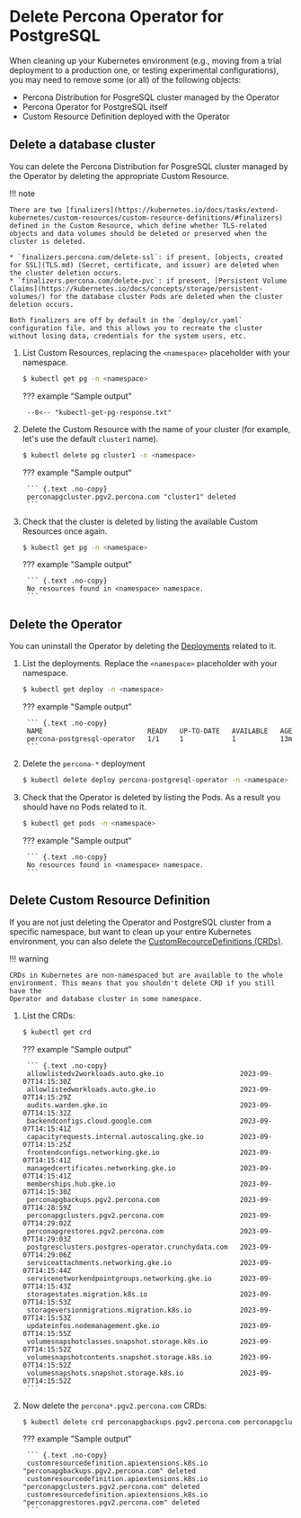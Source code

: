 # Delete Percona Operator for PostgreSQL

When cleaning up your Kubernetes environment (e.g., moving from a trial
deployment to a production one, or testing experimental configurations), you may
need to remove some (or all) of the following objects:

* Percona Distribution for PosgreSQL cluster managed by the Operator
* Percona Operator for PostgreSQL itself
* Custom Resource Definition deployed with the Operator

## Delete a database cluster

You can delete the Percona Distribution for PosgreSQL cluster managed by the
Operator by deleting the appropriate Custom Resource.

!!! note

    There are two [finalizers](https://kubernetes.io/docs/tasks/extend-kubernetes/custom-resources/custom-resource-definitions/#finalizers) defined in the Custom Resource, which define whether TLS-related objects and data volumes should be deleted or preserved when the cluster is deleted.

    * `finalizers.percona.com/delete-ssl`: if present, [objects, created for SSL](TLS.md) (Secret, certificate, and issuer) are deleted when the cluster deletion occurs.
    * `finalizers.percona.com/delete-pvc`: if present, [Persistent Volume Claims](https://kubernetes.io/docs/concepts/storage/persistent-volumes/) for the database cluster Pods are deleted when the cluster deletion occurs.

    Both finalizers are off by default in the `deploy/cr.yaml` configuration file, and this allows you to recreate the cluster without losing data, credentials for the system users, etc.

1. List Custom Resources, replacing the `<namespace>` placeholder with your
    namespace.
    
    ``` {.bash data-prompt="$"}
    $ kubectl get pg -n <namespace>
    ```

    ??? example "Sample output"

        --8<-- "kubectl-get-pg-response.txt"

2. Delete the Custom Resource with the name of your cluster (for example, let's
    use the default `cluster1` name).

    ``` {.bash data-prompt="$"}
    $ kubectl delete pg cluster1 -n <namespace>
    ```

    ??? example "Sample output"

        ``` {.text .no-copy}
        perconapgcluster.pgv2.percona.com "cluster1" deleted
        ```

3. Check that the cluster is deleted by listing the available Custom Resources
    once again.

    ``` {.bash data-prompt="$"}
    $ kubectl get pg -n <namespace>
    ``` 

    ??? example "Sample output"

        ``` {.text .no-copy}
        No resources found in <namespace> namespace.
        ```

## Delete the Operator

You can uninstall the Operator by deleting the [Deployments](https://kubernetes.io/docs/concepts/workloads/controllers/deployment/)
related to it.

1. List the deployments. Replace the `<namespace>` placeholder with your
    namespace.
    
    ``` {.bash data-prompt="$"}
    $ kubectl get deploy -n <namespace>
    ```

    ??? example "Sample output"

        ``` {.text .no-copy}
        NAME                          READY   UP-TO-DATE   AVAILABLE   AGE
        percona-postgresql-operator   1/1     1            1           13m
        ```

2. Delete the `percona-*` deployment

    ``` {.bash data-prompt="$"}
    $ kubectl delete deploy percona-postgresql-operator -n <namespace>
    ```

3. Check that the Operator is deleted by listing the Pods. As a result you
    should have no Pods related to it.

    ``` {.bash data-prompt="$"}
    $ kubectl get pods -n <namespace>
    ``` 

    ??? example "Sample output"

        ``` {.text .no-copy}
        No resources found in <namespace> namespace.
        ```

## Delete Custom Resource Definition

If you are not just deleting the Operator and PostgreSQL cluster from a specific
namespace, but want to clean up your entire Kubernetes environment,
you can also delete the [CustomRecourceDefinitions (CRDs)](https://kubernetes.io/docs/concepts/extend-kubernetes/api-extension/custom-resources/#customresourcedefinitions). 

!!! warning 

    CRDs in Kubernetes are non-namespaced but are available to the whole
    environment. This means that you shouldn't delete CRD if you still have the
    Operator and database cluster in some namespace.

1. List the CRDs:

    ``` {.bash data-prompt="$"}
    $ kubectl get crd
    ```

    ??? example "Sample output"

        ``` {.text .no-copy}
        allowlistedv2workloads.auto.gke.io                   2023-09-07T14:15:30Z
        allowlistedworkloads.auto.gke.io                     2023-09-07T14:15:29Z
        audits.warden.gke.io                                 2023-09-07T14:15:32Z
        backendconfigs.cloud.google.com                      2023-09-07T14:15:41Z
        capacityrequests.internal.autoscaling.gke.io         2023-09-07T14:15:25Z
        frontendconfigs.networking.gke.io                    2023-09-07T14:15:41Z
        managedcertificates.networking.gke.io                2023-09-07T14:15:41Z
        memberships.hub.gke.io                               2023-09-07T14:15:30Z
        perconapgbackups.pgv2.percona.com                    2023-09-07T14:28:59Z
        perconapgclusters.pgv2.percona.com                   2023-09-07T14:29:02Z
        perconapgrestores.pgv2.percona.com                   2023-09-07T14:29:03Z
        postgresclusters.postgres-operator.crunchydata.com   2023-09-07T14:29:06Z
        serviceattachments.networking.gke.io                 2023-09-07T14:15:44Z
        servicenetworkendpointgroups.networking.gke.io       2023-09-07T14:15:43Z
        storagestates.migration.k8s.io                       2023-09-07T14:15:53Z
        storageversionmigrations.migration.k8s.io            2023-09-07T14:15:53Z
        updateinfos.nodemanagement.gke.io                    2023-09-07T14:15:55Z
        volumesnapshotclasses.snapshot.storage.k8s.io        2023-09-07T14:15:52Z
        volumesnapshotcontents.snapshot.storage.k8s.io       2023-09-07T14:15:52Z
        volumesnapshots.snapshot.storage.k8s.io              2023-09-07T14:15:52Z
        ```

2. Now delete the `percona*.pgv2.percona.com` CRDs:

    ``` {.bash data-prompt="$"}
    $ kubectl delete crd perconapgbackups.pgv2.percona.com perconapgclusters.pgv2.percona.com perconapgrestores.pgv2.percona.com
    ```

    ??? example "Sample output"

        ``` {.text .no-copy}
        customresourcedefinition.apiextensions.k8s.io "perconapgbackups.pgv2.percona.com" deleted
        customresourcedefinition.apiextensions.k8s.io "perconapgclusters.pgv2.percona.com" deleted
        customresourcedefinition.apiextensions.k8s.io "perconapgrestores.pgv2.percona.com" deleted
        ```
